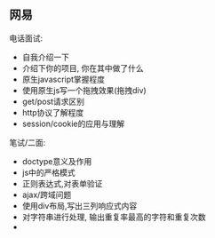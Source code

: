 ##  网易  

电话面试:
* 自我介绍一下 
* 介绍下你的项目, 你在其中做了什么
* 原生javascript掌握程度
* 使用原生js写一个拖拽效果(拖拽div)
* get/post请求区别
* http协议了解程度
* session/cookie的应用与理解

笔试/二面:
* doctype意义及作用
* js中的严格模式
* 正则表达式,对表单验证
* ajax/跨域问题
* 使用div布局,写出三列响应式内容
* 对字符串进行处理, 输出重复率最高的字符和重复次数
* 
